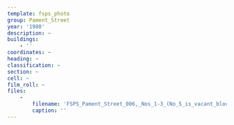 ```yaml
---
template: fsps_photo
group: Pament_Street
year: '1980'
description: ~
buildings:
    - ''
coordinates: ~
heading: ~
classification: ~
section: ~
cell: ~
film_roll: ~
files:
    -
        filename: 'FSPS_Pament_Street_006,_Nos_1-3_(No_5_is_vacant_block),_1-2-D,_1980.png'
        caption: ''
---
```

